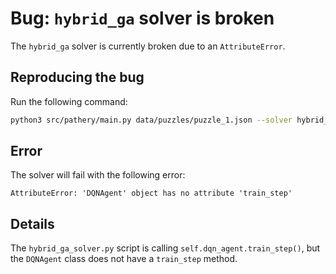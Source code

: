 # Bug: `hybrid_ga` solver is broken

The `hybrid_ga` solver is currently broken due to an `AttributeError`.

## Reproducing the bug

Run the following command:

```bash
python3 src/pathery/main.py data/puzzles/puzzle_1.json --solver hybrid_ga
```

## Error

The solver will fail with the following error:

```
AttributeError: 'DQNAgent' object has no attribute 'train_step'
```

## Details

The `hybrid_ga_solver.py` script is calling `self.dqn_agent.train_step()`, but the `DQNAgent` class does not have a `train_step` method.
